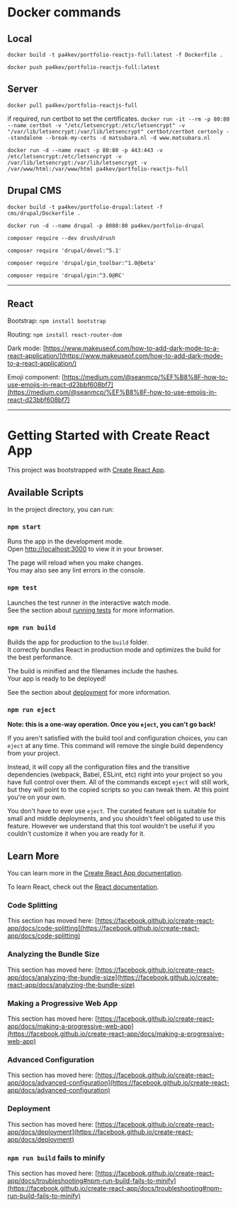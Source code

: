 # Docker commands

## Local

`docker build -t pa4kev/portfolio-reactjs-full:latest -f Dockerfile .`

`docker push pa4kev/portfolio-reactjs-full:latest`

## Server

`docker pull pa4kev/portfolio-reactjs-full`

if required, run certbot to set the certificates.
`docker run -it --rm -p 80:80 --name certbot -v "/etc/letsencrypt:/etc/letsencrypt" -v "/var/lib/letsencrypt:/var/lib/letsencrypt" certbot/certbot certonly --standalone --break-my-certs -d matsubara.nl -d www.matsubara.nl`

`docker run -d --name react -p 80:80 -p 443:443 -v /etc/letsencrypt:/etc/letsencrypt -v /var/lib/letsencrypt:/var/lib/letsencrypt -v /var/www/html:/var/www/html pa4kev/portfolio-reactjs-full`

## Drupal CMS

`docker build -t pa4kev/portfolio-drupal:latest -f cms/drupal/Dockerfile .`

`docker run -d --name drupal -p 8080:80 pa4kev/portfolio-drupal`

`composer require --dev drush/drush`

`composer require 'drupal/devel:^5.1'`

`composer require 'drupal/gin_toolbar:^1.0@beta'`

`composer require 'drupal/gin:^3.0@RC'`

---

## React

Bootstrap: `npm install bootstrap`

Routing: `npm install react-router-dom`

Dark mode: [https://www.makeuseof.com/how-to-add-dark-mode-to-a-react-application/](https://www.makeuseof.com/how-to-add-dark-mode-to-a-react-application/)

Emoji component: [https://medium.com/@seanmcp/%EF%B8%8F-how-to-use-emojis-in-react-d23bbf608bf7](https://medium.com/@seanmcp/%EF%B8%8F-how-to-use-emojis-in-react-d23bbf608bf7)

---

# Getting Started with Create React App

This project was bootstrapped with [Create React App](https://github.com/facebook/create-react-app).

## Available Scripts

In the project directory, you can run:

### `npm start`

Runs the app in the development mode.\
Open [http://localhost:3000](http://localhost:3000) to view it in your browser.

The page will reload when you make changes.\
You may also see any lint errors in the console.

### `npm test`

Launches the test runner in the interactive watch mode.\
See the section about [running tests](https://facebook.github.io/create-react-app/docs/running-tests) for more information.

### `npm run build`

Builds the app for production to the `build` folder.\
It correctly bundles React in production mode and optimizes the build for the best performance.

The build is minified and the filenames include the hashes.\
Your app is ready to be deployed!

See the section about [deployment](https://facebook.github.io/create-react-app/docs/deployment) for more information.

### `npm run eject`

**Note: this is a one-way operation. Once you `eject`, you can't go back!**

If you aren't satisfied with the build tool and configuration choices, you can `eject` at any time. This command will remove the single build dependency from your project.

Instead, it will copy all the configuration files and the transitive dependencies (webpack, Babel, ESLint, etc) right into your project so you have full control over them. All of the commands except `eject` will still work, but they will point to the copied scripts so you can tweak them. At this point you're on your own.

You don't have to ever use `eject`. The curated feature set is suitable for small and middle deployments, and you shouldn't feel obligated to use this feature. However we understand that this tool wouldn't be useful if you couldn't customize it when you are ready for it.

## Learn More

You can learn more in the [Create React App documentation](https://facebook.github.io/create-react-app/docs/getting-started).

To learn React, check out the [React documentation](https://reactjs.org/).

### Code Splitting

This section has moved here: [https://facebook.github.io/create-react-app/docs/code-splitting](https://facebook.github.io/create-react-app/docs/code-splitting)

### Analyzing the Bundle Size

This section has moved here: [https://facebook.github.io/create-react-app/docs/analyzing-the-bundle-size](https://facebook.github.io/create-react-app/docs/analyzing-the-bundle-size)

### Making a Progressive Web App

This section has moved here: [https://facebook.github.io/create-react-app/docs/making-a-progressive-web-app](https://facebook.github.io/create-react-app/docs/making-a-progressive-web-app)

### Advanced Configuration

This section has moved here: [https://facebook.github.io/create-react-app/docs/advanced-configuration](https://facebook.github.io/create-react-app/docs/advanced-configuration)

### Deployment

This section has moved here: [https://facebook.github.io/create-react-app/docs/deployment](https://facebook.github.io/create-react-app/docs/deployment)

### `npm run build` fails to minify

This section has moved here: [https://facebook.github.io/create-react-app/docs/troubleshooting#npm-run-build-fails-to-minify](https://facebook.github.io/create-react-app/docs/troubleshooting#npm-run-build-fails-to-minify)
